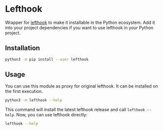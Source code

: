 # Lefthook

Wrapper for [lefthook](https://github.com/Arkweid/lefthook) to make it installable in the Python ecosystem. Add it into your project dependencies if you want to use lefthook in your Python project.

## Installation

```bash
python3 -m pip install --user lefthook
```

## Usage

You can use this module as proxy for original lefthook. It can be installed on the first execution.

```bash
python3 -m lefthook --help
```

This command will install the latest lefthook release and call `lefthook --help`. Now, you can use lefthook directly:

```bash
lefthook --help
```
